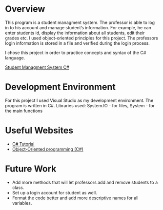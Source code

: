 # Overview

This program is a student managment system. The professor is able to log in to his account and manage
student’s information. For example, he can enter students id, display the information about all
students, edit their grades etc. I used object-oriented principles for this project. The professors login
information is stored in a file and verified during the login process.

I chose this project in order to practice concepts and syntax of the C# language.

[Student Managment System C#](https://youtu.be/2O1pT3-k0xA)

# Development Environment

For this project I used Visual Studio as my development environment.
The program is written in C#.
Libraries used: System.IO - for files, System - for the main functions

# Useful Websites

- [C# Tutorial](https://www.w3schools.com/cs/index.php)
- [Object-Oriented programming (C#)](https://learn.microsoft.com/en-us/dotnet/csharp/fundamentals/tutorials/oop)

# Future Work

- Add more methods that will let professors add and remove students to a class.
- Set up a login account for student as well.
- Format the code better and add more descriptive names for all variables.
